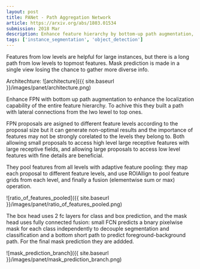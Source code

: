 ```yaml
---
layout: post
title: PANet - Path Aggregation Network
article: https://arxiv.org/abs/1803.01534
submission: 2018 Mar
description: Enhance feature hierarchy by bottom-up path augmentation, which shortens the information path between lower layers and topmost feature.
tags: ['instance_segmentation', 'object_detection']
---
```


Features from low levels are helpful for large instances, but there is a long path from low levels to topmost features. Mask prediction is made in a single view losing the chance to gather more diverse info.

Architechture:
![architecture]({{ site.baseurl }}/images/panet/architecture.png)

Enhance FPN with bottom up path augmentation to enhance the localization capability of the entire feature hierarchy. To achive this they built a path with lateral connections from the lwo lewel to top ones. 

FPN proposals are asigned to different feature levels according to the proposal size but it can generate non-optimal results and the importance of features may not be strongly corelated to the levels they belong to. Both allowing small proposals to access high level large receptive features with large receptive fields, and allowing large proposals to access low level features with fine details are beneficial.

They pool features from all levels with adaptive feature pooling: they map each proposal to different feature levels, and use ROIAllign to pool feature grids from each level, and finally a fusion (elementwise sum or max) operation.

![ratio_of_features_pooled]({{ site.baseurl }}/images/panet/ratio_of_features_pooled.png)

The box head uses 2 fc layers for class and box prediction, and the mask head uses fully connected fusion: small FCN predicts a bnary pixelwise mask for each class independently to decouple segmentation and classification and a bottom short path to predict foreground-background path. For the final mask prediction they are addded. 

![mask_prediction_branch]({{ site.baseurl }}/images/panet/mask_prediction_branch.png)
